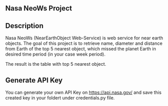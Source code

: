 ## Nasa NeoWs Project

## Description
Nasa NeoWs (NearEarthObject Web-Service) is web service for near earth objects. The goal of this project is to retrieve name, diameter and distance from Earth of the top 5 nearest object, which missed the planet Earth in desired time period (in your case week period).

The result is the table with top 5 nearest object.

## Generate API Key
You can generate your own API Key on https://api.nasa.gov/ and save this created key in your foldert under credentials.py file.
